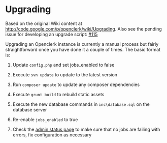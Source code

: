 Upgrading
=========

Based on the original Wiki content at http://code.google.com/p/openclerk/wiki/Upgrading.
Also see the pending issue for developing an upgrade script: [#115](http://redmine.jevon.org/issues/115)

Upgrading an Openclerk instance is currently a manual process but fairly
straightforward once you have done it a couple of times. The basic format is:

1. Update `config.php` and set jobs_enabled to false

1. Execute `svn update` to update to the latest version

1. Run `composer update` to update any composer dependencies

1. Execute `grunt build` to rebuild static assets

1. Execute the new database commands in `inc\database.sql` on the database server

1. Re-enable `jobs_enabled` to true

1. Check the [admin status page](http://localhost/clerk/admin_status) to make sure that no jobs are failing with errors, fix configuration as necessary
